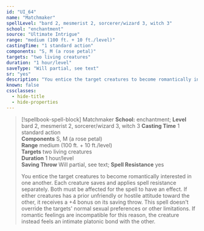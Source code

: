 ```yaml
---
id: "UI_64"
name: "Matchmaker"
spellLevel: "bard 2, mesmerist 2, sorcerer/wizard 3, witch 3"
school: "enchantment"
source: "Ultimate Intrigue"
range: "medium (100 ft. + 10 ft./level)"
castingTime: "1 standard action"
components: "S, M (a rose petal)"
targets: "two living creatures"
duration: "1 hour/level"
saveType: "Will partial, see text"
sr: "yes"
description: "You entice the target creatures to become romantically interested in one another. Each creature saves and applies spell resistance separately. Both must be affected for the spell to have an effect. If either creatures has a prior unfriendly or hostile attitude toward the other, it receives a +4 bonus on its saving throw.  This spell doesn't override the targets' normal sexual preferences or other limitations. If romantic feelings are incompatible for this reason, the creature instead feels an intimate platonic bond with the other."
known: false
cssclasses:
  - hide-title
  - hide-properties
---
```


> [!spellbook-spell-block] Matchmaker
> **School:** enchantment; **Level** bard 2, mesmerist 2, sorcerer/wizard 3, witch 3
> **Casting Time** 1 standard action  
> **Components** S, M (a rose petal)  
> **Range** medium (100 ft. + 10 ft./level)  
> **Targets** two living creatures  
> **Duration** 1 hour/level  
> **Saving Throw** Will partial, see text; **Spell Resistance** yes
> 
> You entice the target creatures to become romantically interested in one another. Each creature saves and applies spell resistance separately. Both must be affected for the spell to have an effect. If either creatures has a prior unfriendly or hostile attitude toward the other, it receives a +4 bonus on its saving throw.  This spell doesn't override the targets' normal sexual preferences or other limitations. If romantic feelings are incompatible for this reason, the creature instead feels an intimate platonic bond with the other.